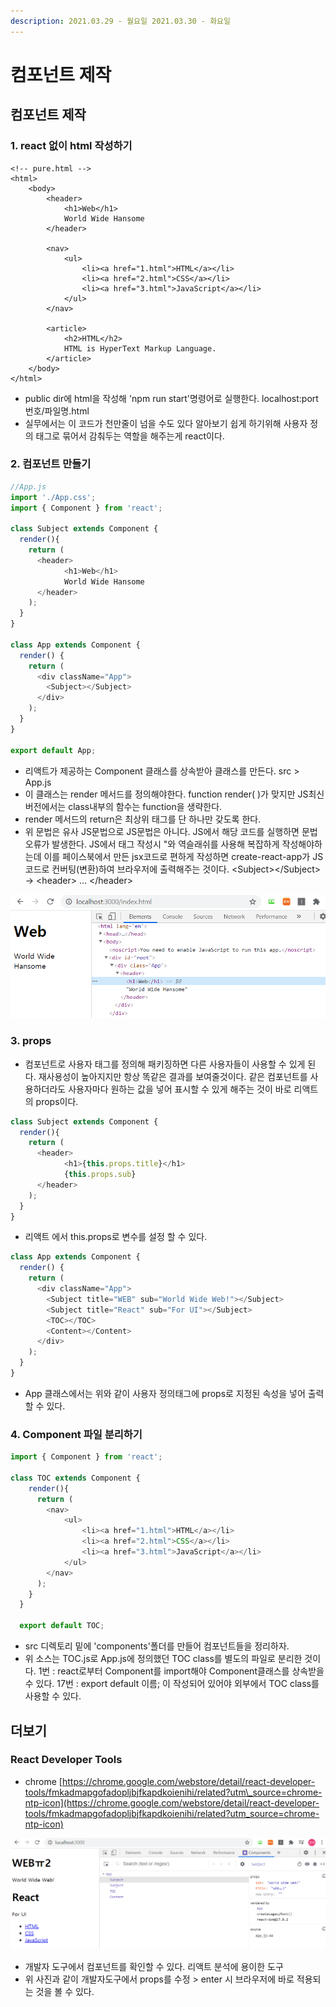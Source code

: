 ```yaml
---
description: 2021.03.29 - 월요일 2021.03.30 - 화요일
---
```


# 컴포넌트 제작

## 컴포넌트 제작

### 1. react 없이 html 작성하기

```markup
<!-- pure.html -->
<html>
    <body>
        <header>
            <h1>Web</h1>
            World Wide Hansome
        </header>
        
        <nav>
            <ul>
                <li><a href="1.html">HTML</a></li>
                <li><a href="2.html">CSS</a></li>
                <li><a href="3.html">JavaScript</a></li>
            </ul>
        </nav>

        <article>
            <h2>HTML</h2>
            HTML is HyperText Markup Language.
        </article>
    </body>
</html>
```

* public dir에 html을 작성해 'npm run start'명령어로 실행한다. localhost:port번호/파일명.html
* 실무에서는 이 코드가 천만줄이 넘을 수도 있다 알아보기 쉽게 하기위해 사용자 정의 태그로 묶어서 감춰두는 역할을 해주는게 react이다.

### 2. 컴포넌트 만들기

```javascript
//App.js
import './App.css';
import { Component } from 'react';

class Subject extends Component {
  render(){
    return (
      <header>
            <h1>Web</h1>
            World Wide Hansome
      </header>
    );
  }
}

class App extends Component {
  render() {
    return (
      <div className="App">
        <Subject></Subject>
      </div>
    );
  }
}

export default App;
```

* 리액트가 제공하는 Component 클래스를 상속받아 클래스를 만든다. src &gt; App.js
* 이 클래스는 render 메서드를 정의해야한다. function render\( \)가 맞지만 JS최신 버전에서는 class내부의 함수는 function을 생략한다.
* render 메서드의 return은 최상위 태그를 단 하나만 갖도록 한다.
* 위 문법은 유사  JS문법으로 JS문법은 아니다. JS에서 해당 코드를 실행하면 문법오류가 발생한다. JS에서 태그 작성시 "와 역슬래쉬를 사용해 복잡하게 작성해야하는데 이를 페이스북에서 만든 jsx코드로 편하게 작성하면 create-react-app가 JS코드로 컨버팅\(변환\)하여 브라우저에 출력해주는 것이다. &lt;Subject&gt;&lt;/Subject&gt; -&gt; &lt;header&gt; ... &lt;/header&gt;

![&#xACB0;&#xACFC;](../../.gitbook/assets/1%20%28137%29.png)

### 3. props

* 컴포넌트로 사용자 태그를 정의해 패키징하면 다른 사용자들이 사용할 수 있게 된다. 재사용성이 높아지지만 항상 똑같은 결과를 보여줄것이다. 같은 컴포넌트를 사용하더라도 사용자마다 원하는 값을 넣어 표시할 수 있게 해주는 것이 바로 리액트의 props이다.

```javascript
class Subject extends Component {
  render(){
    return (
      <header>
            <h1>{this.props.title}</h1>
            {this.props.sub}
      </header>
    );
  }
}
```

* 리액트 에서 this.props로 변수를 설정 할 수 있다.

```javascript
class App extends Component {
  render() {
    return (
      <div className="App">
        <Subject title="WEB" sub="World Wide Web!"></Subject>
        <Subject title="React" sub="For UI"></Subject>
        <TOC></TOC>
        <Content></Content>
      </div>
    );
  }
}
```

* App 클래스에서는 위와 같이 사용자 정의태그에 props로 지정된 속성을 넣어 출력할 수 있다.

### 4. Component 파일 분리하기

```javascript
import { Component } from 'react';

class TOC extends Component {
    render(){
      return (
        <nav>
            <ul>
                <li><a href="1.html">HTML</a></li>
                <li><a href="2.html">CSS</a></li>
                <li><a href="3.html">JavaScript</a></li>
            </ul>
        </nav>
      );
    }
  }

  export default TOC;
```

* src 디렉토리 밑에 'components'폴더를 만들어 컴포넌트들을 정리하자.
* 위 소스는 TOC.js로 App.js에 정의했던 TOC class를 별도의 파일로 분리한 것이다. 1번 : react로부터 Component를 import해야 Component클래스를 상속받을 수 있다. 17번 : export default 이름; 이 작성되어 있어야 외부에서 TOC class를 사용할 수 있다.

## 더보기

### React Developer Tools

* chrome [https://chrome.google.com/webstore/detail/react-developer-tools/fmkadmapgofadopljbjfkapdkoienihi/related?utm\_source=chrome-ntp-icon](https://chrome.google.com/webstore/detail/react-developer-tools/fmkadmapgofadopljbjfkapdkoienihi/related?utm_source=chrome-ntp-icon)

![](../../.gitbook/assets/1%20%28139%29.png)

* 개발자 도구에서 컴포넌트를 확인할 수 있다. 리액트 분석에 용이한 도구
* 위 사진과 같이 개발자도구에서 props를 수정 &gt; enter 시 브라우저에 바로 적용되는 것을 볼 수 있다.


